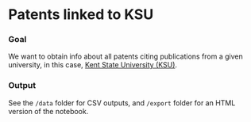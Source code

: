 # Patents linked to KSU

### Goal

We want to obtain info about all patents citing publications from a given university, in this case, [Kent State University (KSU)](https://grid.ac/institutes/grid.258518.3).


### Output

See the `/data` folder for CSV outputs, and `/export` folder for an HTML version of the notebook. 
